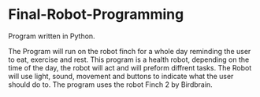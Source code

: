 # Final-Robot-Programming

Program written in Python.

The Program will run on the robot finch for a whole day reminding the user to eat, exercise and rest. This program is a health robot, depending on the time of the day, the robot will act and will preform diffrent tasks.
The Robot will use light, sound, movement and buttons to indicate what the user should do to. The program uses the robot Finch 2 by Birdbrain.
